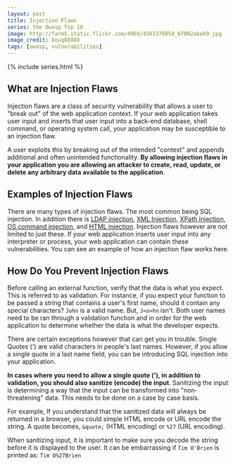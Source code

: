 ```yaml
---
layout: post
title: Injection Flaws
series: the Owasp Top 10
image: http://farm5.static.flickr.com/4069/4561376850_6f002abeb9.jpg
image_credit: Doug88888
tags: [owasp, vulnerabilities]
---
```

{% include series.html %}

## What are Injection Flaws

Injection flaws are a class of security vulnerability that allows a user to "break out" of the web application context. If your web application takes user input and inserts that user input into a back-end database, shell command, or operating system call, your application may be susceptible to an injection flaw.

A user exploits this by breaking out of the intended "context" and appends additional and often unintended functionality. **By allowing injection flaws in your application you are allowing an attacker to create, read, update, or delete any arbitrary data available to the application**.

## Examples of Injection Flaws

There are many types of injection flaws. The most common being SQL injection. In addition there is [LDAP injection](http://www.owasp.org/index.php/LDAP_injection), [XML Injection](http://projects.webappsec.org/w/page/13247004/XML-Injection), [XPath Injection](http://www.owasp.org/index.php/XPATH_Injection), [OS command injection](http://www.owasp.org/index.php/OS_Command_Injection), and [HTML injection](http://misc-security.com/blog/2009/05/xss-cross-site-scripting/). Injection flaws however are not limited to just these. If your web application inserts user input into any interpreter or process, your web application can contain these vulnerabilities. You can see an example of how an injection flaw works here.

## How Do You Prevent Injection Flaws

Before calling an external function, verify that the data is what you expect. This is referred to as validation. For instance, if you expect your function to be passed a string that contains a user's first name, should it contain any special characters? `John` is a valid name. But, `J<o>hn` isn't. Both user names need to be ran through a validation function and in order for the web application to determine whether the data is what the developer expects.

There are certain exceptions however that can get you in trouble. Single Quotes (') are valid characters in people's last names. However, if you allow a single quote in a last name field, you can be introducing SQL injection into your application.

**In cases where you need to allow a single quote ('), in addition to validation, you should also sanitize (encode) the input**. Sanitizing the input is determining a way that the input can be transformed into "non-threatening" data. This needs to be done on a case by case basis.

For example, If you understand that the sanitized data will always be returned in a browser, you could simple HTML encode or URL encode the string. A quote becomes, `&quote;` (HTML encoding) or `%27` (URL encoding).

When sanitizing input, it is important to make sure you decode the string before it is displayed to the user. It can be embarrassing if `Tim O'Brien` is printed as: `Tim O%27Brien`